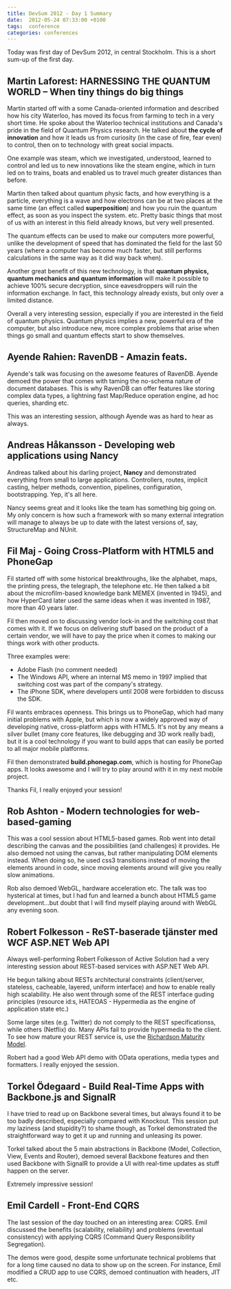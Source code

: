 ```yaml
---
title: DevSum 2012 - Day 1 Summary
date:  2012-05-24 07:33:00 +0100
tags:  conference
categories: conferences
---
```


Today was first day of DevSum 2012, in central Stockholm. This is a short sum-up
of the first day. 


## Martin Laforest: HARNESSING THE QUANTUM WORLD – When tiny things do big things

Martin started off with a some Canada-oriented information and described how his
city Waterloo, has moved its focus from farming to tech in a very short time. He
spoke about the Waterloo technical institutions and Canada's pride in the field
of Quantum Physics research. He talked about **the cycle of innovation** and how
it leads us from curiosity (in the case of fire, fear even) to control, then on
to technology with great social impacts.

One example was steam, which we investigated, understood, learned to control and
led us to new innovations like the steam engine, which in turn led on to trains,
boats and enabled us to travel much greater distances than before.

Martin then talked about quantum physic facts, and how everything is a particle,
everything is a wave and how electrons can be at two places at the same time (an
effect called **superposition**) and how you ruin the quantum effect, as soon as
you inspect the system. etc. Pretty basic things that most of us with an interest
in this field already knows, but very well presented.

The quantum effects can be used to make our computers more powerful, unlike the
development of speed that has dominated the field for the last 50 years (where a
computer has become much faster, but still performs calculations in the same way
as it did way back when).

Another great benefit of this new technology, is that **quantum physics, quantum 
mechanics and quantum information** will make it possible to achieve 100% secure
decryption, since eavesdroppers will ruin the information exchange. In fact, this
technology already exists, but only over a limited distance.

Overall a very interesting session, especially if you are interested in the field
of quantum physics. Quantum physics implies a new, powerful era of the computer,
but also introduce new, more complex problems that arise when things go small and
quantum effects start to show themselves.


## Ayende Rahien: RavenDB - Amazin feats.

Ayende's talk was focusing on the awesome features of RavenDB. Ayende demoed the
power that comes with taming the no-schema nature of document databases. This is
why RavenDB can offer features like storing complex data types, a lightning fast
Map/Reduce operation engine, ad hoc queries, sharding etc.

This was an interesting session, although Ayende was as hard to hear as always.


## Andreas Håkansson - Developing web applications using Nancy

Andreas talked about his darling project, **Nancy** and demonstrated everything
from small to large applications. Controllers, routes, implicit casting, helper
methods, convention, pipelines, configuration, bootstrapping. Yep, it's all here.

Nancy seems great and it looks like the team has something big going on. My only
concern is how such a framework with so many external integration will manage to
always be up to date with the latest versions of, say, StructureMap and NUnit.


## Fil Maj - Going Cross-Platform with HTML5 and PhoneGap

Fil started off with some historical breakthroughs, like the alphabet, maps, the
printing press, the telegraph, the telephone etc. He then talked a bit about the
microfilm-based knowledge bank MEMEX (invented in 1945), and how HyperCard later
used the same ideas when it was invented in 1987, more than 40 years later.

Fil then moved on to discussing vendor lock-in and the switching cost that comes
with it. If we focus on delivering stuff based on the product of a certain vendor,
we will have to pay the price when it comes to making our things work with other
products.

Three examples were:

* Adobe Flash (no comment needed)
* The Windows API, where an internal MS memo in 1997 implied that switching cost
was part of the company's strategy.
* The iPhone SDK, where developers until 2008 were forbidden to discuss the SDK.

Fil wants embraces openness. This brings us to PhoneGap, which had many initial
problems with Apple, but which is now a widely approved way of developing native,
cross-platform apps with HTML5. It's not by any means a silver bullet (many core
features, like debugging and 3D work really bad), but it is a cool technology if
you want to build apps that can easily be ported to all major mobile platforms.

Fil then demonstrated **build.phonegap.com**, which is hosting for PhoneGap apps.
It looks awesome and I will try to play around with it in my next mobile project.

Thanks Fil, I really enjoyed your session!


## Rob Ashton - Modern technologies for web-based-gaming

This was a cool session about HTML5-based games. Rob went into detail describing
the canvas and the possibilities (and challenges) it provides. He also demoed not
using the canvas, but rather manipulating DOM elements instead. When doing so, he
used css3 transitions instead of moving the elements around in code, since moving
elements around will give you really slow animations.

Rob also demoed WebGL, hardware acceleration etc. The talk was too hysterical at
times, but I had fun and learned a bunch about HTML5 game development...but doubt
that I will find myself playing around with WebGL any evening soon.


## Robert Folkesson - ReST-baserade tjänster med WCF ASP.NET Web API

Always well-performing Robert Folkesson of Active Solution had a very interesting
session about REST-based services with ASP.NET Web API.

He begun talking about RESTs architectural constraints (client/server, stateless,
cacheable, layered, uniform interface) and how to enable really high scalability.
He also went through some of the REST interface guding principles (resource id:s,
HATEOAS - Hypermedia as the engine of application state etc.)

Some large sites (e.g. Twitter) do not comply to the REST specificationss, while
others (Netflix) do. Many APIs fail to provide hypermedia to the client. To see
how mature your REST service is, use the [Richardson Maturity Model](https://martinfowler.com/articles/richardsonMaturityModel.html). 

Robert had a good Web API demo with OData operations, media types and formatters.
I really enjoyed the session.


## Torkel Ödegaard - Build Real-Time Apps with Backbone.js and SignalR

I have tried to read up on Backbone several times, but always found it to be too
badly described, especially compared with Knockout. This session put my laziness
(and stupidity?) to shame though, as Torkel demonstrated the straightforward way
to get it up and running and unleasing its power.

Torkel talked about the 5 main abstractions in Backbone (Model, Collection, View,
Events and Router), demoed several Backbone features and then used Backbone with
SignalR to provide a UI with real-time updates as stuff happen on the server.

Extremely impressive session!


## Emil Cardell - Front-End CQRS

The last session of the day touched on an interesting area: CQRS. Emil discussed
the benefits (scalability, reliability) and problems (eventual consistency) with
applying CQRS (Command Query Responsibility Segregation).

The demos were good, despite some unfortunate technical problems that for a long
time caused no data to show up on the screen. For instance, Emil modified a CRUD
app to use CQRS, demoed continuation with headers, JIT etc.